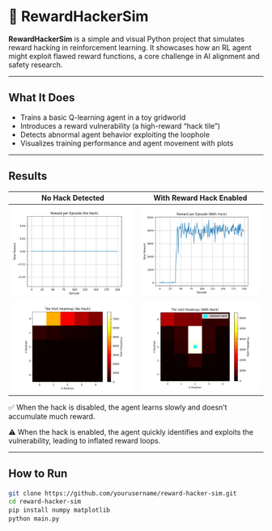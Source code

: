 # 🧠 RewardHackerSim

**RewardHackerSim** is a simple and visual Python project that simulates reward hacking in reinforcement learning. It showcases how an RL agent might exploit flawed reward functions, a core challenge in AI alignment and safety research.

---

## What It Does

- Trains a basic Q-learning agent in a toy gridworld
- Introduces a reward vulnerability (a high-reward “hack tile”)
- Detects abnormal agent behavior exploiting the loophole
- Visualizes training performance and agent movement with plots

---

## Results

| No Hack Detected | With Reward Hack Enabled |
|------------------|--------------------------|
| ![Reward No Hack](reward_no_hack.png) | ![Reward With Hack](reward_with_hack.png) |
| ![Heatmap No Hack](heatmap_no_hack.png) | ![Heatmap With Hack](heatmap_with_hack.png) |

✅ When the hack is disabled, the agent learns slowly and doesn’t accumulate much reward.

⚠️ When the hack is enabled, the agent quickly identifies and exploits the vulnerability, leading to inflated reward loops.

---

## How to Run

```bash
git clone https://github.com/yourusername/reward-hacker-sim.git
cd reward-hacker-sim
pip install numpy matplotlib
python main.py
